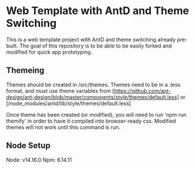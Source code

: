 # Web Template with AntD and Theme Switching
This is a web template project with AntD and theme switching already pre-built. The goal of this repository is to be able to be easily forked and modified for quick app prototyping.

## Themeing
Themes should be created in /src/themes. Themes need to be in a .less format, and must use theme variables from [https://github.com/ant-design/ant-design/blob/master/components/style/themes/default.less] or [/node_modules/antd/lib/style/themes/default.less]

Once theme has been created (or modified), you will need to run 'npm run themify' in order to have it compiled into browser-ready css. Modified themes will not work until this command is run.

## Node Setup
Node: v14.16.0
Npm: 6.14.11